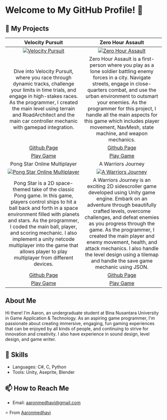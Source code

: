 # Welcome to My GitHub Profile! 👋

## 🔭 My Projects

<div align="center">
  
| Velocity Pursuit | Zero Hour Assault |
|:---:|:---:|
|  [![Velocity Pursuit](https://github.com/Aaronmedhavi/ProjectClips/blob/main/Balap.gif)](https://github.com/Aaronmedhavi/Racing-Unity-Game) | [![Zero Hour Assault](https://github.com/Aaronmedhavi/ProjectClips/blob/main/fPSSS%20-%20Made%20with%20Clipchamp.gif?raw=true)](https://github.com/Aaronmedhavi/FPS-Unity-Game) |
| Dive into Velocity Pursuit, where you race through dynamic tracks, challenge your limits in time trials, and engage in high-stakes races. As the programmer, I created the main level using terrain and RoadArchitect and the main car controller mechanic with gamepad integration. | Zero Hour Assault is a first-person  where you play as a lone soldier battling enemy forces in a city. Navigate streets, engage in close-quarters combat, and use the urban environment to outsmart your enemies. As the programmer for this project, I handle all the main aspects for this game which includes player movement, NavMesh, state machine, and weapon mechanics. |
| [Github Page](https://github.com/Aaronmedhavi/Racing-Unity-Game) | [Github Page](https://github.com/Aaronmedhavi/FPS-Unity-Game) |
| [Play Game](https://aaronmedhavi.itch.io/velocity-pursuit) | [Play Game](https://aaronmedhavi.itch.io/zero-hour-assault) |
| Pong Star Online Multiplayer | A Warriors Journey |
| [![Pong Star Online Multiplayer](https://github.com/Aaronmedhavi/Pong2D-GameProg/blob/main/Untitled%20video%20-%20Made%20with%20Clipchamp%20(2).gif?raw=true)](https://github.com/Aaronmedhavi/Pong2D-GameProg) | [![A Warriors Journey](https://github.com/Aaronmedhavi/SideScroll-GameProg/blob/main/side%20-%20Made%20with%20Clipchamp.gif?raw=true)](https://github.com/Aaronmedhavi/SideScroll-GameProg) |
| Pong Star is a 2D space-themed take of the classic Pong game. In this game, players control ships to hit a ball back and forth in a space environment filled with planets and stars. As the programmer, I coded the main ball, player, and scoring mechanic. I also implement a unity netcode multiplayer into the game that allows player to play multiplayer from different devices. | A Warriors Journey is an exciting 2D sidescroller game developed using Unity game engine. Embark on an adventure through beautifully crafted levels, overcome challenges, and defeat enemies as you progress through the game. As the programmer, I created the main player and enemy movement, health, and attack mechanics. I also handle the level design using a tilemap and handle the save game mechanic using JSON. |
| [Github Page](https://github.com/Aaronmedhavi/Pong2D-GameProg) | [Github Page](https://github.com/Aaronmedhavi/SideScroll-GameProg) |
| [Play Game](https://aaronmedhavi.itch.io/pong-star) | [Play Game](https://aaronmedhavi.itch.io/a-warriors-journey) |

</div>

## About Me
Hi there! I'm Aaron, an undergraduate student at Bina Nusantara University in Game Application & Technology. As an aspiring game programmer, I'm passionate about creating immersive, engaging, fun gaming experiences that can be enjoyed by all kinds of people, and continuing to strive for innovation and creativity. I also have experience in sound design, level design, and game writer.

## 💼 Skills
- Languages: C#, C, Python
- Tools: Unity, Aseprite, Blender
  
## 📫 How to Reach Me
- Email: aaronmedhavi@gmail.com
  
⭐️ From [Aaronmedhavi](https://github.com/Aaronmedhavi)
